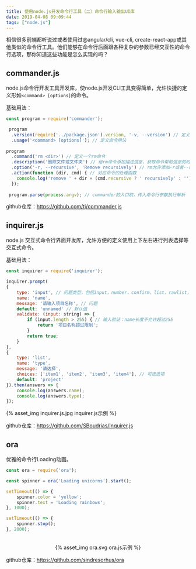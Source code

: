 ```yaml
---
title: 使用node.js开发命令行工具（二）命令行输入输出UI库
date: 2019-04-08 09:09:44
tags: ["node.js"]
---
```

相信很多前端都听说过或者使用过@angular/cli, vue-cli, create-react-app或其他类似的命令行工具。他们能够在命令行后面跟各种复杂的参数已经交互性的命令行选项，那你知道这些功能是怎么实现的吗？
<!--more-->
## commander.js

node.js命令行开发工具开发库，使node.js开发CLI工具变得简单，允许快捷的定义形如`<command> [options]`的命令。

基础用法：
```js
const program = require('commander');

 program
  .version(require('../package.json').version, '-v, --version') // 定义版本信息
  .usage('<command> [options]'); // 定义命令用法
 
program
  .command('rm <dir>') // 定义一个rm命令
  .description('删除文件或文件夹') // 给rm命令添加描述信息，获取命令帮助信息的时候会显示
  .option('-r, --recursive', 'Remove recursively') // rm允许添加-r或者--recursive命令进行递归
  .action(function (dir, cmd) { // 对应命令的处理函数
    console.log('remove ' + dir + (cmd.recursive ? ' recursively' : ''))
  });
 
 program.parse(process.argv); // commander的入口欧，传入命令行参数执行解析
```
github仓库：https://github.com/tj/commander.js


## inquirer.js

node.js 交互式命令行界面开发库，允许方便的定义使用上下左右进行列表选择等交互式命令。


基础用法：
```js
const inquirer = require('inquirer');

inquirer.prompt(
{
    type: 'input', // 问题类型，包括input，number，confirm，list，rawlist，password
    name: 'name', 
    message: '请输入项目名称', // 问题
    default: 'unnamed' // 默认值
    validate: (input: string) => {
        if (input.length > 255) { // 输入验证：name长度不允许超过255
            return '项目名称超过限制';
        }
        return true;
    }        
},
{
    type: 'list',
    name: 'type',
    message: '请选择',
    choices: ['item1', 'item2', 'item3', 'item4'], // 可选选项
    default: 'project'
}).then(answers => {
    console.log(answers.name);
    console.log(answers.type);
});
```
{% asset_img inquirer.js.jpg inquirer.js示例 %}

github仓库：https://github.com/SBoudrias/Inquirer.js


## ora

优雅的命令行Loading动画。

```js
const ora = require('ora');

const spinner = ora('Loading unicorns').start();

setTimeout(() => {
	spinner.color = 'yellow';
	spinner.text = 'Loading rainbows';
}, 1000);

setTimeout(() => {
	spinner.stop();
}, 2000);
```
<p align="center">
	<br>
	{% asset_img ora.svg ora.js示例 %}
	<br>
</p>

github仓库：https://github.com/sindresorhus/ora
